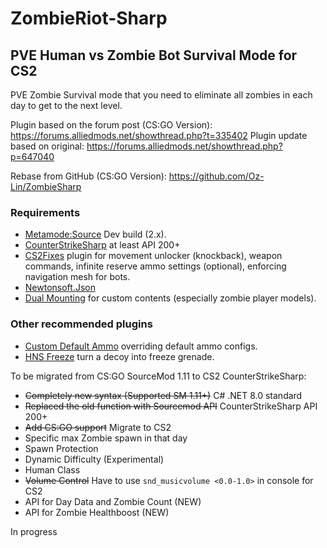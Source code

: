 # ZombieRiot-Sharp
## PVE Human vs Zombie Bot Survival Mode for CS2

PVE Zombie Survival mode that you need to eliminate all zombies in each day to get to the next level.

Plugin based on the forum post (CS:GO Version): https://forums.alliedmods.net/showthread.php?t=335402
Plugin update based on original: https://forums.alliedmods.net/showthread.php?p=647040  

Rebase from GitHub (CS:GO Version): https://github.com/Oz-Lin/ZombieSharp

### Requirements
- [Metamode:Source](https://www.sourcemm.net/downloads.php/?branch=master) Dev build (2.x).
- [CounterStrikeSharp](https://github.com/roflmuffin/CounterStrikeSharp) at least API 200+
- [CS2Fixes](https://github.com/Source2ZE/CS2Fixes) plugin for movement unlocker (knockback), weapon commands, infinite reserve ammo settings (optional), enforcing navigation mesh for bots.
- [Newtonsoft.Json](https://github.com/JamesNK/Newtonsoft.Json/releases) 
- [Dual Mounting](https://github.com/Source2ZE/MultiAddonManager) for custom contents (especially zombie player models).

### Other recommended plugins
- [Custom Default Ammo](https://github.com/1Mack/CS2-CustomDefaultAmmo) overriding default ammo configs.
- [HNS Freeze](https://github.com/lhunter3/HNS-Freeze) turn a decoy into freeze grenade.
 
To be migrated from CS:GO SourceMod 1.11 to CS2 CounterStrikeSharp:
- ~~Completely new syntax (Supported SM 1.11+)~~ C# .NET 8.0 standard
- ~~Replaced the old function with Sourcemod API~~ CounterStrikeSharp API 200+
- ~~Add CS:GO support~~ Migrate to CS2
- Specific max Zombie spawn in that day
- Spawn Protection
- Dynamic Difficulty (Experimental)
- Human Class
- ~~Volume Control~~ Have to use `snd_musicvolume <0.0-1.0>` in console for CS2
- API for Day Data and Zombie Count (NEW)
- API for Zombie Healthboost (NEW)

In progress
